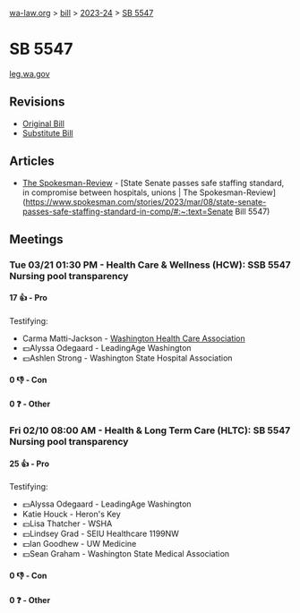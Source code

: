[wa-law.org](/) > [bill](/bill/) > [2023-24](/bill/2023-24/) > [SB 5547](/bill/2023-24/sb/5547/)

# SB 5547
[leg.wa.gov](https://app.leg.wa.gov/billsummary?BillNumber=5547&Year=2023&Initiative=false)

## Revisions
* [Original Bill](1/)
* [Substitute Bill](S/)

## Articles
* [The Spokesman-Review](/org/the_spokesman-review/) - [State Senate passes safe staffing standard, in compromise between hospitals, unions | The Spokesman-Review](https://www.spokesman.com/stories/2023/mar/08/state-senate-passes-safe-staffing-standard-in-comp/#:~:text=Senate Bill 5547)

## Meetings
### Tue 03/21 01:30 PM - Health Care & Wellness (HCW): SSB 5547 Nursing pool transparency
#### 17 👍 - Pro
Testifying:
* Carma Matti-Jackson - [Washington Health Care Association](/org/washington_health_care_association/)
* 💵Alyssa Odegaard - LeadingAge Washington
* 💵Ashlen Strong - Washington State Hospital Association

#### 0 👎 - Con

#### 0 ❓ - Other

### Fri 02/10 08:00 AM - Health & Long Term Care (HLTC): SB 5547 Nursing pool transparency
#### 25 👍 - Pro
Testifying:
* 💵Alyssa Odegaard - LeadingAge Washington
* Katie Houck - Heron's Key
* 💵Lisa Thatcher - WSHA
* 💵Lindsey Grad - SEIU Healthcare 1199NW
* 💵Ian Goodhew - UW Medicine
* 💵Sean Graham - Washington State Medical Association

#### 0 👎 - Con

#### 0 ❓ - Other
